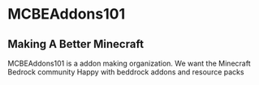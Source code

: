 # MCBEAddons101

## Making A Better Minecraft

<p>MCBEAddons101 is a addon making organization. We want the Minecraft Bedrock community Happy with beddrock addons and resource packs</p>
